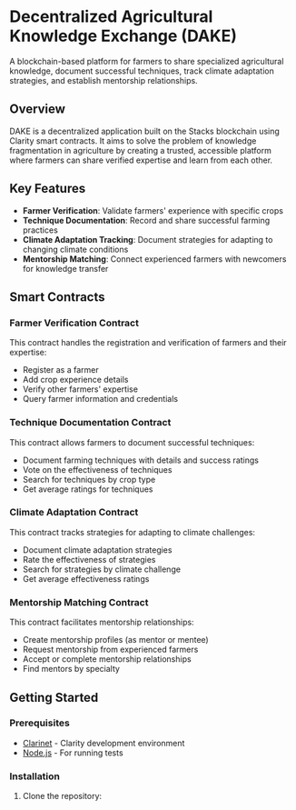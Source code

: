# Decentralized Agricultural Knowledge Exchange (DAKE)

A blockchain-based platform for farmers to share specialized agricultural knowledge, document successful techniques, track climate adaptation strategies, and establish mentorship relationships.

## Overview

DAKE is a decentralized application built on the Stacks blockchain using Clarity smart contracts. It aims to solve the problem of knowledge fragmentation in agriculture by creating a trusted, accessible platform where farmers can share verified expertise and learn from each other.

## Key Features

- **Farmer Verification**: Validate farmers' experience with specific crops
- **Technique Documentation**: Record and share successful farming practices
- **Climate Adaptation Tracking**: Document strategies for adapting to changing climate conditions
- **Mentorship Matching**: Connect experienced farmers with newcomers for knowledge transfer

## Smart Contracts

### Farmer Verification Contract

This contract handles the registration and verification of farmers and their expertise:

- Register as a farmer
- Add crop experience details
- Verify other farmers' expertise
- Query farmer information and credentials

### Technique Documentation Contract

This contract allows farmers to document successful techniques:

- Document farming techniques with details and success ratings
- Vote on the effectiveness of techniques
- Search for techniques by crop type
- Get average ratings for techniques

### Climate Adaptation Contract

This contract tracks strategies for adapting to climate challenges:

- Document climate adaptation strategies
- Rate the effectiveness of strategies
- Search for strategies by climate challenge
- Get average effectiveness ratings

### Mentorship Matching Contract

This contract facilitates mentorship relationships:

- Create mentorship profiles (as mentor or mentee)
- Request mentorship from experienced farmers
- Accept or complete mentorship relationships
- Find mentors by specialty

## Getting Started

### Prerequisites

- [Clarinet](https://github.com/hirosystems/clarinet) - Clarity development environment
- [Node.js](https://nodejs.org/) - For running tests

### Installation

1. Clone the repository:

